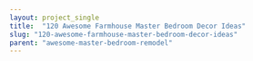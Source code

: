 ```yaml
---
layout: project_single
title:  "120 Awesome Farmhouse Master Bedroom Decor Ideas"
slug: "120-awesome-farmhouse-master-bedroom-decor-ideas"
parent: "awesome-master-bedroom-remodel"
---
```

 